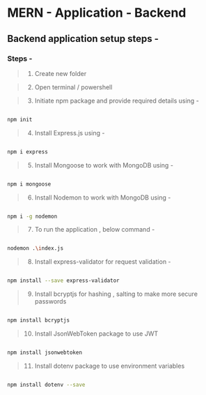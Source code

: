 # MERN - Application - Backend

## Backend application setup steps - 

### Steps -

> 1. Create new folder

> 2. Open terminal / powershell

> 3. Initiate npm package and provide required details using -

```sh

npm init

```

> 4. Install Express.js using - 

```sh

npm i express

```

> 5. Install Mongoose to work with MongoDB using - 

```sh

npm i mongoose

```

> 6. Install Nodemon to work with MongoDB using - 

```sh

npm i -g nodemon

```

> 7. To run the application , below command - 

```sh

nodemon .\index.js

```

> 8. Install express-validator for request validation - 

```sh

npm install --save express-validator 

```

> 9. Install bcryptjs for hashing , salting to make more secure passwords 

```sh

npm install bcryptjs

```

> 10. Install JsonWebToken package to use JWT 

```sh

npm install jsonwebtoken

```

> 11. Install dotenv package to use environment variables

```sh

npm install dotenv --save

```